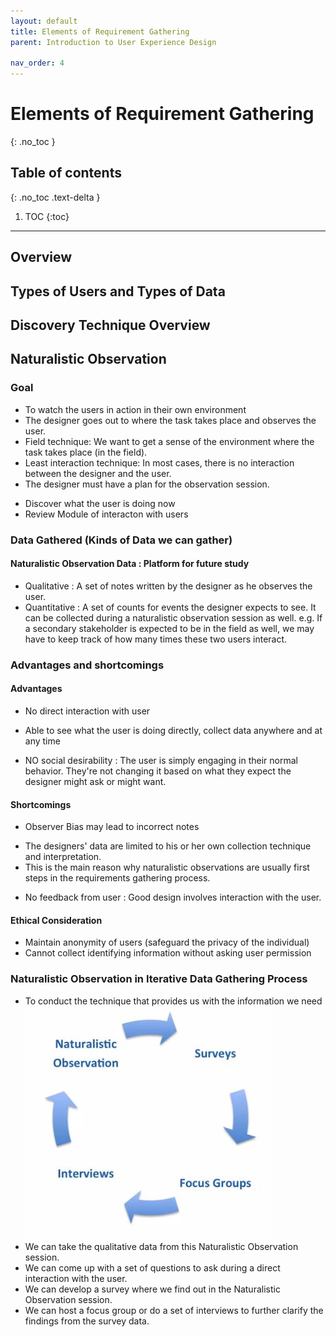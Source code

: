 ```yaml
---
layout: default
title: Elements of Requirement Gathering
parent: Introduction to User Experience Design

nav_order: 4
---
```


# Elements of Requirement Gathering
{: .no_toc }

## Table of contents
{: .no_toc .text-delta }

1. TOC
{:toc}

---
## Overview 
## Types of Users and Types of Data
## Discovery Technique Overview

## Naturalistic Observation
### Goal 
* To watch the users in action in their own environment
* The designer goes out to where the task takes place and observes the user.
* Field technique: We want to get a sense of the environment where the task takes place (in the field).
* Least interaction technique: In most cases, there is no interaction between the designer and the user.
* The designer must have a plan for the observation session.
 - Discover what the user is doing now
 - Review Module of interacton with users

### Data Gathered (Kinds of Data we can gather)
#### Naturalistic Observation Data : Platform for future study 
* Qualitative : A set of notes written by the designer as he observes the user.
* Quantitative : A set of counts for events the designer expects to see. It can be collected during a naturalistic observation session as well.
  e.g. If a secondary stakeholder is expected to be in the field as well, we may have to keep track of how many times these two users interact.

### Advantages and shortcomings 
#### Advantages 
* No direct interaction with user 
 - Able to see what the user is doing directly, collect data anywhere and at any time
* NO social desirability 
: The user is simply engaging in their normal behavior. They're not changing it based on what they expect the designer might ask or might want.
#### Shortcomings
* Observer Bias may lead to incorrect notes 
 - The designers' data are limited to his or her own collection technique and interpretation. 
 - This is the main reason why naturalistic observations are usually first steps in the requirements gathering process.
* No feedback from user 
 : Good design involves interaction with the user.
#### Ethical Consideration
* Maintain anonymity of users (safeguard the privacy of the individual)
* Cannot collect identifying information without asking user permission

### Naturalistic Observation in Iterative Data Gathering Process
* To conduct the technique that provides us with the information we need
![Iterative Data Gathering Process](/assets/images/UXD-Iterative_data_gathering_process_2020-06-16.jpg)
* We can take the qualitative data from this Naturalistic Observation session.
* We can come up with a set of questions to ask during a direct interaction with the user.
* We can develop a survey where we find out in the Naturalistic Observation session.
* We can host a focus group or do a set of interviews to further clarify the findings from the survey data.
